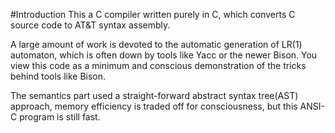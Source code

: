 #Introduction
This a C compiler written purely in C, which converts C source code to AT&T syntax assembly.

A large amount of work is devoted to the automatic generation of LR(1) automaton, which is often down by tools like Yacc or the newer Bison.
You view this code as a minimum and conscious demonstration of the tricks behind tools like Bison.

The semantics part used a straight-forward abstract syntax tree(AST) approach, memory efficiency is traded off for consciousness, but this ANSI-C program is still fast.

